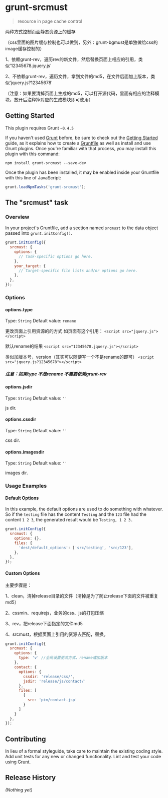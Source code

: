 # grunt-srcmust

> resource in page cache control

两种方式控制页面静态资源上的缓存

（css里面的图片缓存控制也可以做到，另外：grunt-bgmust是单独做给css的image缓存控制的）

1、依赖grunt-rev，遍历rev的新文件，然后替换页面上相应的引用，类似'12345678.jquery.js'

2、不依赖grunt-rev，遍历文件，拿到文件的md5，在文件后面加上版本，类似'jquery.js?12345678'

（注意：如果要清掉页面上生成的md5，可以打开源代码，里面有相应的注释模块，放开后注释掉对应的生成模块即可使用）

## Getting Started
This plugin requires Grunt `~0.4.5`

If you haven't used [Grunt](http://gruntjs.com/) before, be sure to check out the [Getting Started](http://gruntjs.com/getting-started) guide, as it explains how to create a [Gruntfile](http://gruntjs.com/sample-gruntfile) as well as install and use Grunt plugins. Once you're familiar with that process, you may install this plugin with this command:

```shell
npm install grunt-srcmust --save-dev
```

Once the plugin has been installed, it may be enabled inside your Gruntfile with this line of JavaScript:

```js
grunt.loadNpmTasks('grunt-srcmust');
```

## The "srcmust" task

### Overview
In your project's Gruntfile, add a section named `srcmust` to the data object passed into `grunt.initConfig()`.

```js
grunt.initConfig({
  srcmust: {
    options: {
      // Task-specific options go here.
    },
    your_target: {
      // Target-specific file lists and/or options go here.
    },
  },
});
```

### Options

#### options.type
Type: `String`
Default value: `rename`

更改页面上引用资源的的方式
如页面有这个引用：
`<script src="jquery.js"></script>`

默认rename的结果
`<script src="12345678.jquery.js"></script>`

类似加版本号，version（其实可以随便写一个不是rename的即可）
`<script src="jquery.js?12345678"></script>`

##### 注意：如果type 不是rename 不需要依赖grunt-rev

#### options.jsdir
Type: `String`
Default value: `''`

js dir.

#### options.cssdir
Type: `String`
Default value: `''`

css dir.

#### options.imagesdir
Type: `String`
Default value: `''`

images dir.

### Usage Examples

#### Default Options
In this example, the default options are used to do something with whatever. So if the `testing` file has the content `Testing` and the `123` file had the content `1 2 3`, the generated result would be `Testing, 1 2 3.`

```js
grunt.initConfig({
  srcmust: {
    options: {},
    files: {
      'dest/default_options': ['src/testing', 'src/123'],
    },
  },
});
```

#### Custom Options
主要步骤是：

1、clean，清掉release目录的文件（清掉是为了防止release下面的文件被重复md5）

2、cssmin、requirejs，业务的css、js的打包压缩

3、rev，把release下面指定的文件md5

4、srcmust，根据页面上引用的资源去匹配，替换。

```js
grunt.initConfig({
  srcmust: {
    options: {
      type: 'v' //全局设置更改方式，rename或加版本
    },
    contact: {
      options: {
        cssdir: 'release/css/',
        jsdir: 'release/js/contact/'
      },
      files: [
        {
          src: 'pim/contact.jsp'
        }
      ]
    }
  },
});
```

## Contributing
In lieu of a formal styleguide, take care to maintain the existing coding style. Add unit tests for any new or changed functionality. Lint and test your code using [Grunt](http://gruntjs.com/).

## Release History
_(Nothing yet)_
